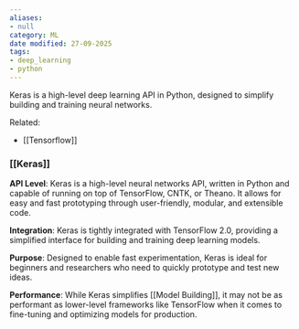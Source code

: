 ```yaml
---
aliases:
- null
category: ML
date modified: 27-09-2025
tags:
- deep_learning
- python
---
```

Keras is a high-level deep learning API in Python, designed to simplify building and training neural networks.

Related:
- [[Tensorflow]]



### [[Keras]]

**API Level**: 
  Keras is a high-level neural networks API, written in Python and capable of running on top of TensorFlow, CNTK, or Theano. It allows for easy and fast prototyping through user-friendly, modular, and extensible code.
  
**Integration**: 
  Keras is tightly integrated with TensorFlow 2.0, providing a simplified interface for building and training deep learning models.
  
**Purpose**: 
  Designed to enable fast experimentation, Keras is ideal for beginners and researchers who need to quickly prototype and test new ideas.
  
**Performance**: 
  While Keras simplifies [[Model Building]], it may not be as performant as lower-level frameworks like TensorFlow when it comes to fine-tuning and optimizing models for production.